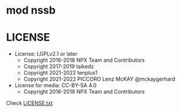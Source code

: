 # mod nssb

# LICENSE

* License: LGPLv2.1 or later
    * Copyright 2016-2018 NPX Team and Contributors
    * Copyright 2017-2019 taikedz
    * Copyright 2021-2022 tenplus1
    * Copyright 2021-2022 PICCORO Lenz McKAY @mckaygerhard
* License for media: CC-BY-SA 4.0
    * Copyright 2016-2018 NPX Team and Contributors

Check [LICENSE.txt](LICENSE.txt)
